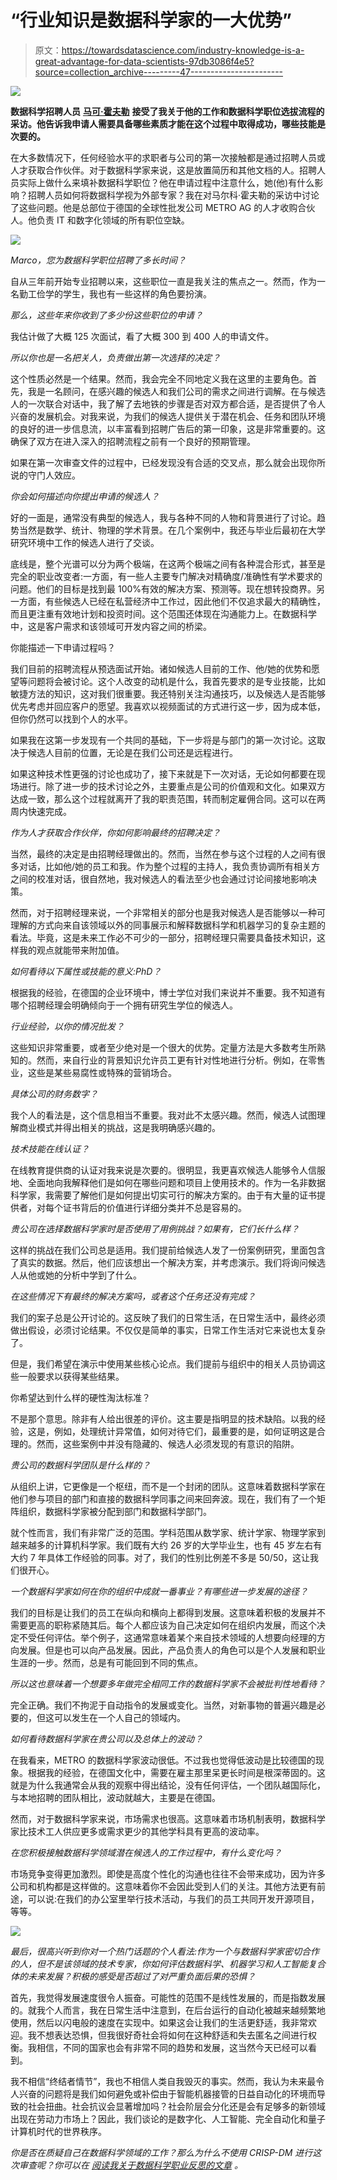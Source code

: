 # “行业知识是数据科学家的一大优势”

> 原文：<https://towardsdatascience.com/industry-knowledge-is-a-great-advantage-for-data-scientists-97db3086f4e5?source=collection_archive---------47----------------------->

![](img/095851b9468d241eaed59b48fcad3ef8.png)

**数据科学招聘人员** [**马可·霍夫勒**](https://www.linkedin.com/in/marcohoefler/) **接受了我关于他的工作和数据科学职位选拔流程的采访。他告诉我申请人需要具备哪些素质才能在这个过程中取得成功，哪些技能是次要的。**

在大多数情况下，任何经验水平的求职者与公司的第一次接触都是通过招聘人员或人才获取合作伙伴。对于数据科学家来说，这是放置简历和其他文档的人。招聘人员实际上做什么来填补数据科学职位？他在申请过程中注意什么，她(他)有什么影响？招聘人员如何将数据科学视为外部专家？我在对马尔科·霍夫勒的采访中讨论了这些问题。他是总部位于德国的全球性批发公司 METRO AG 的人才收购合伙人。他负责 IT 和数字化领域的所有职位空缺。

![](img/acb7ce3ad0d5a68c64b16b6c2ab960d3.png)

*Marco，您为数据科学职位招聘了多长时间？*

自从三年前开始专业招聘以来，这些职位一直是我关注的焦点之一。然而，作为一名勤工俭学的学生，我也有一些这样的角色要扮演。

*那么，这些年来你收到了多少份这些职位的申请？*

我估计做了大概 125 次面试，看了大概 300 到 400 人的申请文件。

*所以你也是一名把关人，负责做出第一次选择的决定？*

这个性质必然是一个结果。然而，我会完全不同地定义我在这里的主要角色。首先，我是一名顾问，在感兴趣的候选人和我们公司的需求之间进行调解。在与候选人的一次联合对话中，我了解了去地铁的步骤是否对双方都合适，是否提供了令人兴奋的发展机会。对我来说，为我们的候选人提供关于潜在机会、任务和团队环境的良好的进一步信息流，以丰富看到招聘广告后的第一印象，这是非常重要的。这确保了双方在进入深入的招聘流程之前有一个良好的预期管理。

如果在第一次审查文件的过程中，已经发现没有合适的交叉点，那么就会出现你所说的守门人效应。

*你会如何描述向你提出申请的候选人？*

好的一面是，通常没有典型的候选人，我与各种不同的人物和背景进行了讨论。趋势当然是数学、统计、物理的学术背景。在几个案例中，我还与毕业后最初在大学研究环境中工作的候选人进行了交谈。

底线是，整个光谱可以分为两个极端，在这两个极端之间有各种混合形式，甚至是完全的职业改变者:一方面，有一些人主要专门解决对精确度/准确性有学术要求的问题。他们的目标是找到最 100%有效的解决方案、预测等。现在想转投商界。另一方面，有些候选人已经在私营经济中工作过，因此他们不仅追求最大的精确性，而且更注重有效地计划和投资时间。这个范围还体现在沟通能力上。在数据科学中，这是客户需求和该领域可开发内容之间的桥梁。

你能描述一下申请过程吗？

我们目前的招聘流程从预选面试开始。诸如候选人目前的工作、他/她的优势和愿望等问题将会被讨论。这个人改变的动机是什么，我首先要求的是专业技能，比如敏捷方法的知识，这对我们很重要。我还特别关注沟通技巧，以及候选人是否能够优先考虑并回应客户的愿望。我喜欢以视频面试的方式进行这一步，因为成本低，但你仍然可以找到个人的水平。

如果我在这第一步发现有一个共同的基础，下一步将是与部门的第一次讨论。这取决于候选人目前的位置，无论是在我们公司还是远程进行。

如果这种技术性更强的讨论也成功了，接下来就是下一次对话，无论如何都要在现场进行。除了进一步的技术讨论之外，主要重点是公司的价值观和文化。如果双方达成一致，那么这个过程就离开了我的职责范围，转而制定雇佣合同。这可以在两周内快速完成。

*作为人才获取合作伙伴，你如何影响最终的招聘决定？*

当然，最终的决定是由招聘经理做出的。然而，当然在参与这个过程的人之间有很多对话，比如他/她的员工和我。作为整个过程的主持人，我负责协调所有相关方之间的校准对话，很自然地，我对候选人的看法至少也会通过讨论间接地影响决策。

然而，对于招聘经理来说，一个非常相关的部分也是我对候选人是否能够以一种可理解的方式向来自该领域以外的同事展示和解释数据科学和机器学习的复杂主题的看法。毕竟，这是未来工作必不可少的一部分，招聘经理只需要具备技术知识，这样我的观点就能带来附加值。

*如何看待以下属性或技能的意义:PhD？*

根据我的经验，在德国的企业环境中，博士学位对我们来说并不重要。我不知道有哪个招聘经理会明确倾向于一个拥有研究生学位的候选人。

*行业经验，以你的情况批发？*

这些知识非常重要，或者至少绝对是一个很大的优势。定量方法是大多数考生所熟知的。然而，来自行业的背景知识允许员工更有针对性地进行分析。例如，在零售业，这些是某些易腐性或特殊的营销场合。

*具体公司的财务数字？*

我个人的看法是，这个信息相当不重要。我对此不太感兴趣。然而，候选人试图理解商业模式并得出相关的挑战，这是我明确感兴趣的。

*技术技能在线认证？*

在线教育提供商的认证对我来说是次要的。很明显，我更喜欢候选人能够令人信服地、全面地向我解释他们是如何在哪些问题和项目上使用技术的。作为一名非数据科学家，我需要了解他们是如何提出切实可行的解决方案的。由于有大量的证书提供者，对每个证书背后的价值进行详细分类并不总是容易的。

*贵公司在选择数据科学家时是否使用了用例挑战？如果有，它们长什么样？*

这样的挑战在我们公司总是适用。我们提前给候选人发了一份案例研究，里面包含了真实的数据。然后，他们应该想出一个解决方案，并考虑演示。我们将询问候选人从他或她的分析中学到了什么。

*在这些情况下有最终的解决方案吗，或者这个任务还没有完成？*

我们的案子总是公开讨论的。这反映了我们的日常生活，在日常生活中，最终必须做出假设，必须讨论结果。不仅仅是简单的事实，日常工作生活对它来说也太复杂了。

但是，我们希望在演示中使用某些核心论点。我们提前与组织中的相关人员协调这些一般要求以获得某些结果。

你希望达到什么样的硬性淘汰标准？

不是那个意思。除非有人给出很差的评价。这主要是指明显的技术缺陷。以我的经验，这是，例如，处理统计异常值，如何对待它们，最重要的是，如何证明这是合理的。然而，这些案例中并没有隐藏的、候选人必须发现的有意识的陷阱。

*贵公司的数据科学团队是什么样的？*

从组织上讲，它更像是一个枢纽，而不是一个封闭的团队。这意味着数据科学家在他们参与项目的部门和直接的数据科学同事之间来回奔波。现在，我们有了一个矩阵组织，数据科学家被分配到部门和数据科学部门。

就个性而言，我们有非常广泛的范围。学科范围从数学家、统计学家、物理学家到越来越多的计算机科学家。我们既有大约 26 岁的大学毕业生，也有 45 岁左右有大约 7 年具体工作经验的同事。对了，我们的性别比例差不多是 50/50，这让我们很开心。

*一个数据科学家如何在你的组织中成就一番事业？有哪些进一步发展的途径？*

我们的目标是让我们的员工在纵向和横向上都得到发展。这意味着积极的发展并不需要更高的职称紧随其后。每个人都应该为自己决定如何在组织内发展，而这个决定不受任何评估。举个例子，这通常意味着某个来自技术领域的人想要向经理的方向发展。但是也可以向产品发展。因此，产品负责人的角色可以是个人发展和职业生涯的一步。然而，总是有可能回到不同的焦点。

*所以这也意味着一个想要多年做完全相同工作的数据科学家不会被批判性地看待？*

完全正确。我们不拘泥于自动指令的发展或变化。当然，对新事物的普遍兴趣是必要的，但这可以发生在一个人自己的领域内。

*如何看待数据科学家在贵公司以及总体上的波动？*

在我看来，METRO 的数据科学家波动很低。不过我也觉得低波动是比较德国的现象。根据我的经验，在德国文化中，需要在雇主那里呆更长时间是根深蒂固的。这就是为什么我通常会从我的观察中得出结论，没有任何评估，一个团队越国际化，与本地招聘的团队相比，波动就越大，主要是在德国。

然而，对于数据科学家来说，市场需求也很高。这意味着市场机制表明，数据科学家比技术工人供应更多或需求更少的其他学科具有更高的波动率。

*在您积极接触数据科学领域潜在候选人的工作过程中，有什么变化吗？*

市场竞争变得更加激烈。即使是高度个性化的沟通也往往不会带来成功，因为许多公司和机构都是这样做的。这意味着你不会因此受到人们的关注。其他方法更有前途，可以说:在我们的办公室里举行技术活动，与我们的员工共同开发开源项目，等等。

![](img/8e629dd0c0711db99eb1c77cf6772c73.png)

*最后，很高兴听到你对一个热门话题的个人看法:作为一个与数据科学家密切合作的人，但不是该领域的技术专家，你如何评估数据科学、机器学习和人工智能复合体的未来发展？积极的感受是否超过了对严重负面后果的恐惧？*

首先，我觉得发展速度很令人振奋。可能性的范围不是线性发展的，而是指数发展的。就我个人而言，我在日常生活中注意到，在后台运行的自动化被越来越频繁地使用，然后以闪电般的速度在实现中。如果这会让我们的生活更舒适，我非常欢迎。我不想表达恐惧，但我很好奇社会将如何在这种舒适和失去匿名之间进行权衡。我相信，不同的国家也会有非常不同的趋势和发展，这当然今天已经可以看到。

我不相信“终结者情节”，我也不相信人类自我毁灭的事实。然而，我认为未来最令人兴奋的问题将是我们如何避免或补偿由于智能机器接管的日益自动化的环境而导致的社会扭曲。社会抗议会显著增加吗？社会阶层会分化还是会有足够多的新领域出现在劳动力市场上？因此，我们谈论的是数字化、人工智能、完全自动化和量子计算机时代的世界秩序。

*你是否在质疑自己在数据科学领域的工作？那么为什么不使用 CRISP-DM 进行这次审查呢？你可以在* [*阅读我关于数据科学职业反思的文章*](/data-science-career-reflection-based-on-crisp-dm-process-model-aedd8542b019) *。*